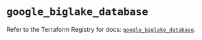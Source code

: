 # `google_biglake_database`

Refer to the Terraform Registry for docs: [`google_biglake_database`](https://registry.terraform.io/providers/hashicorp/google/6.30.0/docs/resources/biglake_database).
